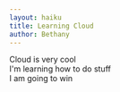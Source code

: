 ```yaml
---
layout: haiku
title: Learning Cloud
author: Bethany
---
```


Cloud is very cool <br>
I'm learning how to do stuff <br>
I am going to win <br>
